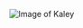 ![Image of Kaley](https://scontent-atl3-1.xx.fbcdn.net/v/t1.18169-9/27072571_10210894685827528_4190001481492075733_n.jpg?_nc_cat=106&amp;ccb=1-3&amp;_nc_sid=09cbfe&amp;_nc_ohc=JiqpE8HgmxcAX9-7k99&amp;_nc_ht=scontent-atl3-1.xx&amp;oh=8df7d1d9ba7313b1a61e1265cf308707&amp;oe=60F692BA)
